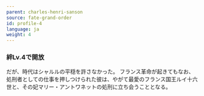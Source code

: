 ```yaml
---
parent: charles-henri-sanson
source: fate-grand-order
id: profile-4
language: ja
weight: 4
---
```


### 絆Lv.4で開放

だが、時代はシャルルの平穏を許さなかった。
フランス革命が起きてもなお、処刑者としての仕事を押しつけられた彼は、やがて最愛のフランス国王ルイ十六世と、その妃マリー・アントワネットの処刑に立ち会うこととなる。

